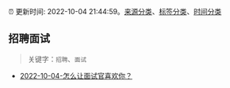 :alarm_clock: 更新时间: 2022-10-04 21:44:59。[来源分类](../README.md)、[标签分类](../TAGS.md)、[时间分类](../TIMELINE.md)

## 招聘面试


> 关键字：`招聘`、`面试`



- [2022-10-04-怎么让面试官喜欢你？](https://toutiao.io/k/0kimlvu) 